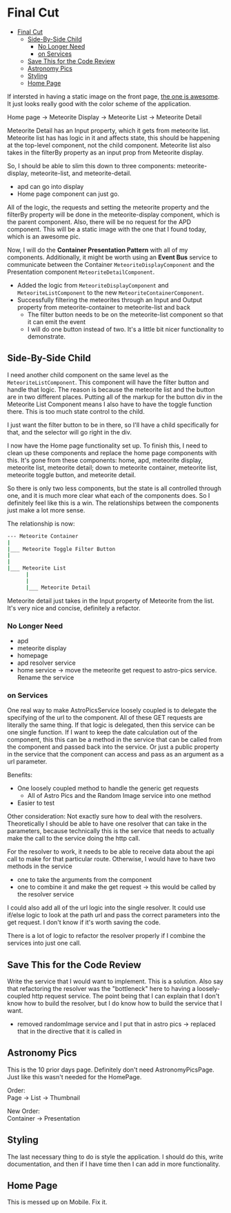 # Final Cut

- [Final Cut](#final-cut)
  - [Side-By-Side Child](#side-by-side-child)
    - [No Longer Need](#no-longer-need)
    - [on Services](#on-services)
  - [Save This for the Code Review](#save-this-for-the-code-review)
  - [Astronomy Pics](#astronomy-pics)
  - [Styling](#styling)
  - [Home Page](#home-page)

If intersted in having a static image on the front page, [the one is awesome](https://apod.nasa.gov/apod/image/1601/BrightBoom_JinMa_960.jpg).
It just looks really good with the color scheme of the application.

Home page -> Meteorite Display -> Meteorite List -> Meteorite Detail  

Meteorite Detail has an Input property, which it gets from meteorite list.
Meteorite list has has logic in it and affects state, this should be happening at the top-level component, not the child component.
Meteorite list also takes in the filterBy property as an input prop from Meteorite display.  

So, I should be able to slim this down to three components: meteorite-display, meteorite-list, and meteorite-detail.

- apd can go into display
- Home page component can just go.  

All of the logic, the requests and setting the meteorite property and the filterBy property will be done in the meteorite-display component, which is the parent component.
Also, there will be no request for the APD component.
This will be a static image with the one that I found today, which is an awesome pic.  

Now, I will do the **Container Presentation Pattern** with all of my components.
Additionally, it might be worth using an **Event Bus** service to communicate between the Container `MeteoriteDisplayComponent` and the Presentation component `MeteoriteDetailComponent`.  

- Added the logic from `MeteoriteDisplayComponent` and `MeteoriteListComponent` to the new `MeteoriteContainerComponent`.
- Successfully filtering the meteorites through an Input and Output property from meteorite-container to meteorite-list and back
  - The filter button needs to be on the meteorite-list component so that it can emit the event
  - I will do one button instead of two. It's a little bit nicer functionality to demonstrate.  

## Side-By-Side Child

I need another child component on the same level as the `MeteoriteListComponent`.
This component will have the filter button and handle that logic.
The reason is because the meteorite list and the button are in two different places.
Putting all of the markup for the button div in the Meteorite List Component means I also have to have the toggle function there.
This is too much state control to the child.  

I just want the filter button to be in there, so I'll have a child specifically for that, and the selector will go right in the div.  

I now have the Home page functionality set up. To finish this, I need to clean up these components and replace the home page components with this.
It's gone from these components: home, apd, meteorite display, meteorite list, meteorite detail; down to meteorite container, meteorite list, meteorite toggle button, and meteorite detail.  

So there is only two less components, but the state is all controlled through one, and it is much more clear what each of the components does.
So I definitely feel like this is a win.
The relationships between the components just make a lot more sense.  

The relationship is now:  

```bash
--- Meteorite Container
|
|___ Meteorite Toggle Filter Button
|
|
|___ Meteorite List
      |
      |
      |___ Meteorite Detail
```

Meteorite detail just takes in the Input property of Meteorite from the list.
It's very nice and concise, definitely a refactor.

### No Longer Need

- apd
- meteorite display
- homepage
- apd resolver service
- home service -> move the meteorite get request to astro-pics service. Rename the service  

### on Services

One real way to make AstroPicsService loosely coupled is to delegate the specifying of the url to the component.
All of these GET requests are literally the same thing.
If that logic is delegated, then this service can be one single function.
If I want to keep the date calculation out of the component, this this can be a method in the service that can be called from the component and passed back into the service.
Or just a public property in the service that the component can access and pass as an argument as a url parameter.  

Benefits:

- One loosely coupled method to handle the generic get requests
  - All of Astro Pics and the Random Image service into one method
- Easier to test  

Other consideration: Not exactly sure how to deal with the resolvers.
Theoretically I should be able to have one resolver that can take in the parameters, because technically this is the service that needs to actually make the call to the service doing the http call.  

For the resolver to work, it needs to be able to receive data about the api call to make for that particular route.
Otherwise, I would have to have two methods in the service

- one to take the arguments from the component
- one to combine it and make the get request -> this would be called by the resolver service  

I could also add all of the url logic into the single resolver.
It could use if/else logic to look at the path url and pass the correct parameters into the get request.
I don't know if it's worth saving the code.  

There is a lot of logic to refactor the resolver properly if I combine the services into just one call.  

## Save This for the Code Review

Write the service that I would want to implement.
This is a solution.
Also say that refactoring the resolver was the "bottleneck" here to having a loosely-coupled http request service.
The point being that I can explain that I don't know how to build the resolver, but I do know how to build the service that I want.

- removed randomImage service and I put that in astro pics -> replaced that in the directive that it is called in

## Astronomy Pics

This is the 10 prior days page.
Definitely don't need AstronomyPicsPage. Just like this wasn't needed for the HomePage.  

Order:  
Page -> List -> Thumbnail  

New Order:  
Container -> Presentation

## Styling

The last necessary thing to do is style the application.
I should do this, write documentation, and then if I have time then I can add in more functionality.

## Home Page

This is messed up on Mobile.
Fix it.
